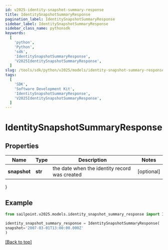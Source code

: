 ```yaml
---
id: v2025-identity-snapshot-summary-response
title: IdentitySnapshotSummaryResponse
pagination_label: IdentitySnapshotSummaryResponse
sidebar_label: IdentitySnapshotSummaryResponse
sidebar_class_name: pythonsdk
keywords:
  [
    'python',
    'Python',
    'sdk',
    'IdentitySnapshotSummaryResponse',
    'V2025IdentitySnapshotSummaryResponse',
  ]
slug: /tools/sdk/python/v2025/models/identity-snapshot-summary-response
tags:
  [
    'SDK',
    'Software Development Kit',
    'IdentitySnapshotSummaryResponse',
    'V2025IdentitySnapshotSummaryResponse',
  ]
---
```


# IdentitySnapshotSummaryResponse

## Properties

| Name | Type | Description | Notes |
| --- | --- | --- | --- |
| **snapshot** | **str** | the date when the identity record was created | [optional] |

}

## Example

```python
from sailpoint.v2025.models.identity_snapshot_summary_response import IdentitySnapshotSummaryResponse

identity_snapshot_summary_response = IdentitySnapshotSummaryResponse(
snapshot='2007-03-01T13:00:00.000Z'
)

```

[[Back to top]](#)
